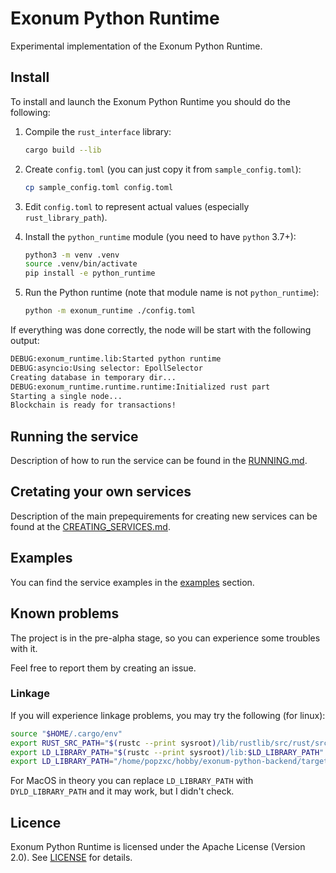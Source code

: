 # Exonum Python Runtime

Experimental implementation of the Exonum Python Runtime.

## Install

To install and launch the Exonum Python Runtime you should do the following:

1. Compile the `rust_interface` library:

   ```sh
   cargo build --lib
   ```

2. Create `config.toml` (you can just copy it from `sample_config.toml`):

    ```sh
    cp sample_config.toml config.toml
    ```

3. Edit `config.toml` to represent actual values (especially `rust_library_path`).

4. Install the `python_runtime` module (you need to have `python` 3.7+):

    ```sh
    python3 -m venv .venv
    source .venv/bin/activate
    pip install -e python_runtime
    ```

5. Run the Python runtime (note that module name is not `python_runtime`):

    ```sh
    python -m exonum_runtime ./config.toml
    ```

If everything was done correctly, the node will be start with the following output:

```sh
DEBUG:exonum_runtime.lib:Started python runtime
DEBUG:asyncio:Using selector: EpollSelector
Creating database in temporary dir...
DEBUG:exonum_runtime.runtime.runtime:Initialized rust part
Starting a single node...
Blockchain is ready for transactions!
```

## Running the service

Description of how to run the service can be found in the [RUNNING.md](RUNNING.md).

## Cretating your own services

Description of the main prepequirements for creating new services can be found
at the [CREATING_SERVICES.md](CREATING_SERVICES.md).

## Examples

You can find the service examples in the [examples](examples) section.

## Known problems

The project is in the pre-alpha stage, so you can experience some troubles with it.

Feel free to report them by creating an issue.

### Linkage

If you will experience linkage problems, you may try the following (for linux):

```sh
source "$HOME/.cargo/env"
export RUST_SRC_PATH="$(rustc --print sysroot)/lib/rustlib/src/rust/src"
export LD_LIBRARY_PATH="$(rustc --print sysroot)/lib:$LD_LIBRARY_PATH"
export LD_LIBRARY_PATH="/home/popzxc/hobby/exonum-python-backend/target/debug/deps:$LD_LIBRARY_PATH"
```

For MacOS in theory you can replace `LD_LIBRARY_PATH` with `DYLD_LIBRARY_PATH` and it may work, but I didn't check.

## Licence

Exonum Python Runtime is licensed under the Apache License (Version 2.0).
See [LICENSE](LICENSE) for details.
